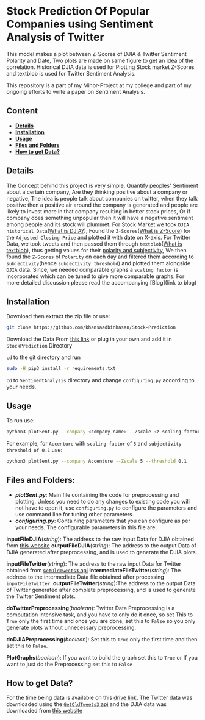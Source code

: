 # Stock Prediction Of Popular Companies using Sentiment Analysis of Twitter
This model makes a plot between Z-Scores of DJIA & Twitter Sentiment Polarity and Date, Two plots are made on same figure to get an idea of the correlation. Historical DJIA data is used for Plotting Stock market Z-Scores and textblob is used for Twitter Sentiment Analysis. 

This repository is a part of my Minor-Project at my college and part of my ongoing efforts to write a paper on Sentiment Analysis.

## Content
* [__Details__](#details)
* [__Installation__](#installation)
* [__Usage__](#usage)
* [__Files and Folders__](#files-and-folders)
* [__How to get Data?__](#how-to-get-data)

## Details
The Concept behind this project is very simple, Quantify peoples' Sentiment about a certain company, Are they thinking positive about a company or negative, The idea is people talk about companies on twitter, when they talk positive then a positive air around the company is generated and people are likely to invest more in that company resulting in better stock prices, Or if company does something unpopular then it will have a negative sentiment among people and its stock will plummet.
For Stock Market we took `DJIA historical Data`([What is DJIA?](https://en.wikipedia.org/wiki/Dow_Jones_Industrial_Average)), Found the `Z-Scores`([What is Z-Score](https://en.wikipedia.org/wiki/Standard_score)) for the `Adjusted Closing Price` and plotted it with date on X-axis. For Twitter Data, we took tweets and then passed them through `textblob`([What is textblob](https://textblob.readthedocs.io/en/dev/)), thus getting values for their [polarity and subjectivity](https://textblob.readthedocs.io/en/dev/quickstart.html#sentiment-analysis), We then found the `Z-Scores` of `Polarity` on each day and filtered them according to `subjectivity`(hence `subjectivity threshold`) and plotted them alongside `DJIA` data. Since, we needed comparable graphs a `scaling factor` is incorporated which can be tuned to give more comparable graphs.
For more detailed discussion please read the accompanying [Blog](link to blog)

## Installation
Download then extract the zip file or use:
```bash
git clone https://github.com/khansaadbinhasan/Stock-Prediction
```                              
Download the Data From [this link](https://drive.google.com/open?id=1rrER_AEOgz7aHrqBxafxkZIgEHMfgdrP) or plug in your own and add it in `StockPrediction` Directory

`cd` to the git directory and run 
```bash
sudo -H pip3 install -r requirements.txt
```

`cd` to `SentimentAnalysis` directory and change `configuring.py` according to your needs.


## Usage
To run use: 
```bash
python3 plotSent.py --company <company-name> --Zscale <z-scaling-factor> --threshold <subjectivity-threshold>
```

For example, for `Accenture` with `scaling-factor` of `5` and `subjectivity-threshold of 0.1` use:

```bash
python3 plotSent.py --company Accenture --Zscale 5 --threshold 0.1
```

## Files and Folders:
* __*plotSent.py*__: Main file containing the code for preprocessing and plotting, Unless you need to do any changes to existing code you will not have to open it, use `configuring.py` to configure the parameters and use command line for tuning other parameters.
* __*configuring.py*__: Containing parameters that you can configure as per your needs. The configurable parameters in this file are:

__inputFileDJIA__(*string*): The address to the raw input Data for DJIA obtained from [this website](https://finance.yahoo.com/quote/%5EDJI/history?p=%5EDJI)
__outputFileDJIA__(*string*): The address to the output Data of DJIA generated after preprocessing, and is used to generate the DJIA plots.

__inputFileTwitter__(*string*): The address to the raw input Data for Twitter obtained from [`GetOldTweets3` api](https://github.com/Mottl/GetOldTweets3)
__intermediateFileTwitter__(*string*): The address to the intermediate Data file obtained after processing `inputFileTwitter`.
__outputFileTwitter__(*string*):The address to the output Data of Twitter generated after complete preprocessing, and is used to generate the Twitter Sentiment plots.

__doTwitterPreprocessing__(*boolean*): Twitter Data Preprocessing is a computation intensive task, and you have to only do it once, so set This to `True` only the first time and once you are done, set this to `False` so you only generate plots without unnecessary preprocessing.

__doDJIAPreprocessing__(*boolean*): Set this to `True` only the first time and then set this to `False`.	

__PlotGraphs__(*boolean*): If you want to build the graph set this to `True` or If you want to just do the Preprocessing set this to `False`  

## How to get Data?
For the time being data is available on this [drive link](https://drive.google.com/open?id=1rrER_AEOgz7aHrqBxafxkZIgEHMfgdrP), The Twitter data was downloaded using the [`GetOldTweets3` api](https://github.com/Mottl/GetOldTweets3) and the DJIA data was downloaded from [this website](https://finance.yahoo.com/quote/%5EDJI/history?p=%5EDJI)
